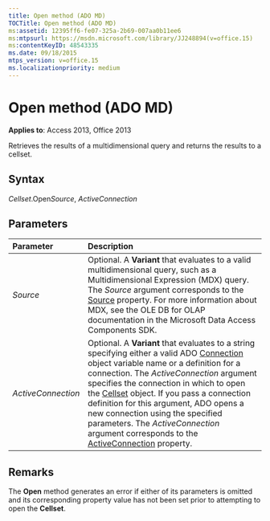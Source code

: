 ```yaml
---
title: Open method (ADO MD)
TOCTitle: Open method (ADO MD)
ms:assetid: 12395ff6-fe07-325a-2b69-007aa0b11ee6
ms:mtpsurl: https://msdn.microsoft.com/library/JJ248894(v=office.15)
ms:contentKeyID: 48543335
ms.date: 09/18/2015
mtps_version: v=office.15
ms.localizationpriority: medium
---
```


# Open method (ADO MD)

**Applies to**: Access 2013, Office 2013

Retrieves the results of a multidimensional query and returns the results to a cellset.

## Syntax

*Cellset*.Open*Source*, *ActiveConnection*

## Parameters

|Parameter|Description|
|:--------|:----------|
|*Source* |Optional. A **Variant** that evaluates to a valid multidimensional query, such as a Multidimensional Expression (MDX) query. The *Source* argument corresponds to the [Source](source-property-ado-md.md) property. For more information about MDX, see the OLE DB for OLAP documentation in the Microsoft Data Access Components SDK.|
|*ActiveConnection* |Optional. A **Variant** that evaluates to a string specifying either a valid ADO [Connection](connection-object-ado.md) object variable name or a definition for a connection. The *ActiveConnection* argument specifies the connection in which to open the [Cellset](cellset-object-ado-md.md) object. If you pass a connection definition for this argument, ADO opens a new connection using the specified parameters. The *ActiveConnection* argument corresponds to the [ActiveConnection](activeconnection-property-ado-md.md) property.|

## Remarks

The **Open** method generates an error if either of its parameters is omitted and its corresponding property value has not been set prior to attempting to open the **Cellset**.

